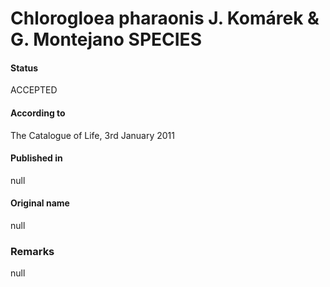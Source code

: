 Chlorogloea pharaonis J. Komárek & G. Montejano SPECIES
=======

#### Status
ACCEPTED

#### According to
The Catalogue of Life, 3rd January 2011

#### Published in
null

#### Original name
null

### Remarks
null